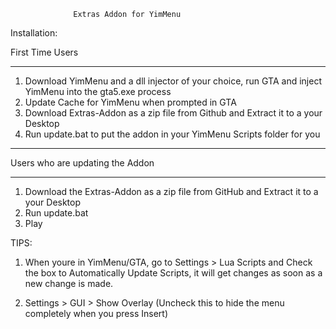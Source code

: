    
                                                               
                  Extras Addon for YimMenu                                 

Installation:

First Time Users
________________
1) Download YimMenu and a dll injector of your choice, run GTA and inject YimMenu into the gta5.exe process
2) Update Cache for YimMenu when prompted in GTA
3) Download Extras-Addon as a zip file from Github and Extract it to a your Desktop
4) Run update.bat to put the addon in your YimMenu Scripts folder for you

---------------------------------------------------------------------------------------------------------------

Users who are updating the Addon
________________________________
1) Download the Extras-Addon as a zip file from GitHub and Extract it to a your Desktop
2) Run update.bat
3) Play

TIPS:

1) When youre in YimMenu/GTA, go to Settings > Lua Scripts and Check the box to Automatically Update Scripts, 
it will get changes as soon as a new change is made.

2) Settings > GUI > Show Overlay (Uncheck this to hide the menu completely when you press Insert)
